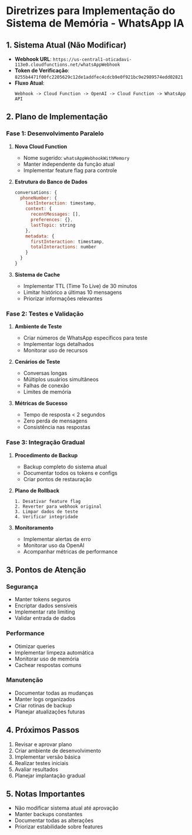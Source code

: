 # Diretrizes para Implementação do Sistema de Memória - WhatsApp IA

## 1. Sistema Atual (Não Modificar)
- **Webhook URL**: `https://us-central1-oticadavi-113e0.cloudfunctions.net/whatsAppWebhook`
- **Token de Verificação**: `8255b4471f00fc2205629c12de1addfec4cdcb9e0f921bc9e2989574edd02821`
- **Fluxo Atual**:
  ```
  Webhook -> Cloud Function -> OpenAI -> Cloud Function -> WhatsApp API
  ```

## 2. Plano de Implementação

### Fase 1: Desenvolvimento Paralelo
1. **Nova Cloud Function**
   - Nome sugerido: `whatsAppWebhookWithMemory`
   - Manter independente da função atual
   - Implementar feature flag para controle

2. **Estrutura do Banco de Dados**
   ```javascript
   conversations: {
     phoneNumber: {
       lastInteraction: timestamp,
       context: {
         recentMessages: [],
         preferences: {},
         lastTopic: string
       },
       metadata: {
         firstInteraction: timestamp,
         totalInteractions: number
       }
     }
   }
   ```

3. **Sistema de Cache**
   - Implementar TTL (Time To Live) de 30 minutos
   - Limitar histórico a últimas 10 mensagens
   - Priorizar informações relevantes

### Fase 2: Testes e Validação
1. **Ambiente de Teste**
   - Criar números de WhatsApp específicos para teste
   - Implementar logs detalhados
   - Monitorar uso de recursos

2. **Cenários de Teste**
   - Conversas longas
   - Múltiplos usuários simultâneos
   - Falhas de conexão
   - Limites de memória

3. **Métricas de Sucesso**
   - Tempo de resposta < 2 segundos
   - Zero perda de mensagens
   - Consistência nas respostas

### Fase 3: Integração Gradual
1. **Procedimento de Backup**
   - Backup completo do sistema atual
   - Documentar todos os tokens e configs
   - Criar pontos de restauração

2. **Plano de Rollback**
   ```
   1. Desativar feature flag
   2. Reverter para webhook original
   3. Limpar dados de teste
   4. Verificar integridade
   ```

3. **Monitoramento**
   - Implementar alertas de erro
   - Monitorar uso da OpenAI
   - Acompanhar métricas de performance

## 3. Pontos de Atenção

### Segurança
- Manter tokens seguros
- Encriptar dados sensíveis
- Implementar rate limiting
- Validar entrada de dados

### Performance
- Otimizar queries
- Implementar limpeza automática
- Monitorar uso de memória
- Cachear respostas comuns

### Manutenção
- Documentar todas as mudanças
- Manter logs organizados
- Criar rotinas de backup
- Planejar atualizações futuras

## 4. Próximos Passos
1. Revisar e aprovar plano
2. Criar ambiente de desenvolvimento
3. Implementar versão básica
4. Realizar testes iniciais
5. Avaliar resultados
6. Planejar implantação gradual

## 5. Notas Importantes
- Não modificar sistema atual até aprovação
- Manter backups constantes
- Documentar todas as alterações
- Priorizar estabilidade sobre features
